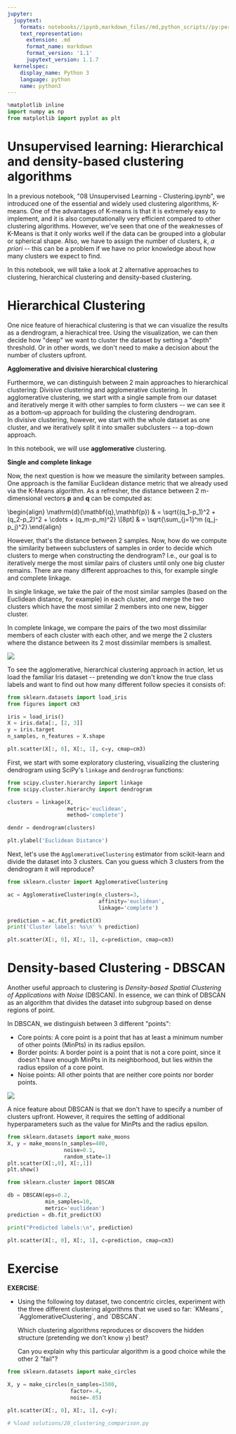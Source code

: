 ```yaml
---
jupyter:
  jupytext:
    formats: notebooks//ipynb,markdown_files//md,python_scripts//py:percent
    text_representation:
      extension: .md
      format_name: markdown
      format_version: '1.1'
      jupytext_version: 1.1.7
  kernelspec:
    display_name: Python 3
    language: python
    name: python3
---
```


```python deletable=true editable=true nbpresent={"id": "2de13356-e9ae-466c-89d1-50618945c658"}
%matplotlib inline
import numpy as np
from matplotlib import pyplot as plt
```

<!-- #region {"deletable": true, "editable": true, "nbpresent": {"id": "4a9d75ee-def8-451e-836f-707a63d8ea90"}} -->
# Unsupervised learning: Hierarchical and density-based clustering algorithms
<!-- #endregion -->

<!-- #region {"deletable": true, "editable": true, "nbpresent": {"id": "2e676319-4de0-4ee0-84ec-f525353b5195"}} -->
In a previous notebook, "08 Unsupervised Learning - Clustering.ipynb", we introduced one of the essential and widely used clustering algorithms, K-means. One of the advantages of K-means is that it is extremely easy to implement, and it is also computationally very efficient compared to other clustering algorithms. However, we've seen that one of the weaknesses of K-Means is that it only works well if the data can be grouped into a globular or spherical shape. Also, we have to assign the number of clusters, *k*, *a priori* -- this can be a problem if we have no prior knowledge about how many clusters we expect to find. 
<!-- #endregion -->

<!-- #region {"deletable": true, "editable": true, "nbpresent": {"id": "7f44eab5-590f-4228-acdb-4fd1d187a441"}} -->
In this notebook, we will take a look at 2 alternative approaches to clustering, hierarchical clustering and density-based clustering. 
<!-- #endregion -->

<!-- #region {"deletable": true, "editable": true, "nbpresent": {"id": "a9b317b4-49cb-47e0-8f69-5f6ad2491370"}} -->
# Hierarchical Clustering
<!-- #endregion -->

<!-- #region {"deletable": true, "editable": true, "nbpresent": {"id": "d70d19aa-a949-4942-89c0-8c4911bbc733"}} -->
One nice feature of hierachical clustering is that we can visualize the results as a dendrogram, a hierachical tree. Using the visualization, we can then decide how "deep" we want to cluster the dataset by setting a "depth" threshold. Or in other words, we don't need to make a decision about the number of clusters upfront.

**Agglomerative and divisive hierarchical clustering**

Furthermore, we can distinguish between 2 main approaches to hierarchical clustering: Divisive clustering and agglomerative clustering. In agglomerative clustering, we start with a single sample from our dataset and iteratively merge it with other samples to form clusters -- we can see it as a bottom-up approach for building the clustering dendrogram.  
In divisive clustering, however, we start with the whole dataset as one cluster, and we iteratively split it into smaller subclusters -- a top-down approach.  

In this notebook, we will use **agglomerative** clustering.
<!-- #endregion -->

<!-- #region {"deletable": true, "editable": true, "nbpresent": {"id": "d448e9d1-f80d-4bf4-a322-9af800ce359c"}} -->
**Single and complete linkage**

Now, the next question is how we measure the similarity between samples. One approach is the familiar Euclidean distance metric that we already used via the K-Means algorithm. As a refresher, the distance between 2 m-dimensional vectors $\mathbf{p}$ and $\mathbf{q}$ can be computed as:

\begin{align} \mathrm{d}(\mathbf{q},\mathbf{p}) & = \sqrt{(q_1-p_1)^2 + (q_2-p_2)^2 + \cdots + (q_m-p_m)^2} \\[8pt]
& = \sqrt{\sum_{j=1}^m (q_j-p_j)^2}.\end{align}	

<!-- #endregion -->

<!-- #region {"deletable": true, "editable": true, "nbpresent": {"id": "045c17ed-c253-4b84-813b-0f3f2c4eee3a"}} -->
However, that's the distance between 2 samples. Now, how do we compute the similarity between subclusters of samples in order to decide which clusters to merge when constructing the dendrogram? I.e., our goal is to iteratively merge the most similar pairs of clusters until only one big cluster remains. There are many different approaches to this, for example single and complete linkage. 

In single linkage, we take the pair of the most similar samples (based on the Euclidean distance, for example) in each cluster, and merge the two clusters which have the most similar 2 members into one new, bigger cluster.

In complete linkage, we compare the pairs of the two most dissimilar members of each cluster with each other, and we merge the 2 clusters where the distance between its 2 most dissimilar members is smallest.

![](figures/clustering-linkage.png)

<!-- #endregion -->

<!-- #region {"deletable": true, "editable": true, "nbpresent": {"id": "b6cc173c-044c-4a59-8a51-ec81eb2a1098"}} -->
To see the agglomerative, hierarchical clustering approach in action, let us load the familiar Iris dataset -- pretending we don't know the true class labels and want to find out how many different follow species it consists of:
<!-- #endregion -->

```python deletable=true editable=true nbpresent={"id": "b552a94c-9dc1-4c76-9d9b-90a47cd7811a"}
from sklearn.datasets import load_iris
from figures import cm3

iris = load_iris()
X = iris.data[:, [2, 3]]
y = iris.target
n_samples, n_features = X.shape

plt.scatter(X[:, 0], X[:, 1], c=y, cmap=cm3)
```

<!-- #region {"deletable": true, "editable": true, "nbpresent": {"id": "473764d4-3610-43e8-94a0-d62731dd5a1c"}} -->
First, we start with some exploratory clustering, visualizing the clustering dendrogram using SciPy's `linkage` and `dendrogram` functions:
<!-- #endregion -->

```python deletable=true editable=true nbpresent={"id": "d7f4a0e0-5b4f-4e08-9c77-fd1b1d13c877"}
from scipy.cluster.hierarchy import linkage
from scipy.cluster.hierarchy import dendrogram

clusters = linkage(X, 
                   metric='euclidean',
                   method='complete')

dendr = dendrogram(clusters)

plt.ylabel('Euclidean Distance')
```

<!-- #region {"deletable": true, "editable": true, "nbpresent": {"id": "68cb3270-9d4b-450f-9372-58989fe93a3d"}} -->
Next, let's use the `AgglomerativeClustering` estimator from scikit-learn and divide the dataset into 3 clusters. Can you guess which 3 clusters from the dendrogram it will reproduce?
<!-- #endregion -->

```python deletable=true editable=true nbpresent={"id": "4746ea9e-3206-4e5a-bf06-8e2cd49c48d1"}
from sklearn.cluster import AgglomerativeClustering

ac = AgglomerativeClustering(n_clusters=3,
                             affinity='euclidean',
                             linkage='complete')

prediction = ac.fit_predict(X)
print('Cluster labels: %s\n' % prediction)
```

```python deletable=true editable=true nbpresent={"id": "a4e419ac-a735-442e-96bd-b90e60691f97"}
plt.scatter(X[:, 0], X[:, 1], c=prediction, cmap=cm3)
```

<!-- #region {"deletable": true, "editable": true, "nbpresent": {"id": "63c6aeb6-3b8f-40f4-b1a8-b5e2526beaa5"}} -->
# Density-based Clustering - DBSCAN
<!-- #endregion -->

<!-- #region {"deletable": true, "editable": true, "nbpresent": {"id": "688a6a37-3a28-40c8-81ba-f5c92f6d7aa8"}} -->
Another useful approach to clustering is *Density-based Spatial Clustering of Applications with Noise* (DBSCAN). In essence, we can think of DBSCAN as an algorithm that divides the dataset into subgroup based on dense regions of point.

In DBSCAN, we distinguish between 3 different "points":

- Core points: A core point is a point that has at least a minimum number of other points (MinPts) in its radius epsilon.
- Border points: A border point is a point that is not a core point, since it doesn't have enough MinPts in its neighborhood, but lies within the radius epsilon of a core point.
- Noise points: All other points that are neither core points nor border points.

![](figures/dbscan.png)

A nice feature about DBSCAN is that we don't have to specify a number of clusters upfront. However, it requires the setting of additional hyperparameters such as the value for MinPts and the radius epsilon.
<!-- #endregion -->

```python deletable=true editable=true nbpresent={"id": "98acb13b-bbf6-412e-a7eb-cc096c34dca1"}
from sklearn.datasets import make_moons
X, y = make_moons(n_samples=400,
                  noise=0.1,
                  random_state=1)
plt.scatter(X[:,0], X[:,1])
plt.show()
```

```python deletable=true editable=true nbpresent={"id": "86c183f7-0889-443c-b989-219a2c9a1aad"}
from sklearn.cluster import DBSCAN

db = DBSCAN(eps=0.2,
            min_samples=10,
            metric='euclidean')
prediction = db.fit_predict(X)

print("Predicted labels:\n", prediction)

plt.scatter(X[:, 0], X[:, 1], c=prediction, cmap=cm3)
```

<!-- #region {"deletable": true, "editable": true, "nbpresent": {"id": "84c2fb5c-a984-4a8e-baff-0eee2cbf0184"}} -->
# Exercise
<!-- #endregion -->

<!-- #region {"deletable": true, "editable": true, "nbpresent": {"id": "6881939d-0bfe-4768-9342-1fc68a0b8dbc"}} -->
<div class="alert alert-success">
    <b>EXERCISE</b>:
     <ul>
      <li>
      Using the following toy dataset, two concentric circles, experiment with the three different clustering algorithms that we used so far: `KMeans`, `AgglomerativeClustering`, and `DBSCAN`.

Which clustering algorithms reproduces or discovers the hidden structure (pretending we don't know `y`) best?

Can you explain why this particular algorithm is a good choice while the other 2 "fail"?
      </li>
    </ul>
</div>
<!-- #endregion -->

```python deletable=true editable=true nbpresent={"id": "4ad922fc-9e38-4d1d-b0ed-b0654c1c483a"}
from sklearn.datasets import make_circles

X, y = make_circles(n_samples=1500, 
                    factor=.4, 
                    noise=.05)

plt.scatter(X[:, 0], X[:, 1], c=y);
```

```python deletable=true editable=true
# %load solutions/20_clustering_comparison.py
```
